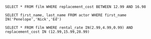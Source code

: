 `SELECT * FROM film WHERE replacement_cost BETWEEN 12.99 AND 16.98`

`SELECT first_name, last_name FROM actor WHERE first_name IN('Penelope','Nick','Ed')`

`SELECT * FROM film WHERE rental_rate IN(2.99,4.99,0.99) AND replacement_cost IN (12.99,15.99,28.99)`
